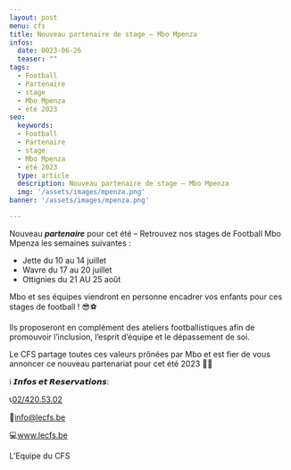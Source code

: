```yaml
---
layout: post
menu: cfs
title: Nouveau partenaire de stage – Mbo Mpenza
infos:
  date: 0023-06-26
  teaser: ""
tags:
  - Football
  - Partenaire
  - stage
  - Mbo Mpenza
  - été 2023
seo:
  keywords:
  - Football
  - Partenaire
  - stage
  - Mbo Mpenza
  - été 2023
  type: article
  description: Nouveau partenaire de stage – Mbo Mpenza
  img: '/assets/images/mpenza.png'
banner: '/assets/images/mpenza.png'

---
```


Nouveau <b><i>partenaire</i></b> pour cet été – Retrouvez nos stages de Football Mbo Mpenza les semaines suivantes :
- Jette du 10 au 14 juillet
- Wavre du 17 au 20 juillet
- Ottignies du 21 AU 25 août

Mbo et ses équipes viendront en personne encadrer vos enfants pour ces stages de football ! 😎⚽️

Ils proposeront en complément des ateliers footballistiques afin de promouvoir l’inclusion, l’esprit d’équipe et le dépassement de soi.

Le CFS partage toutes ces valeurs prônées par Mbo et est fier de vous annoncer ce nouveau partenariat pour cet été 2023 🤩🤝

ℹ️ <b><i>𝙄𝙣𝙛𝙤𝙨 𝙚𝙩 𝙍𝙚𝙨𝙚𝙧𝙫𝙖𝙩𝙞𝙤𝙣𝙨</i></b>:

📞<a href="tel:+32024205302">02/420.53.02</a>

📧<a href="mailto:info@lecfs.be">info@lecfs.be</a>

💻<a href="https://www.lecfs.be">www.lecfs.be</a>

L’Equipe du CFS